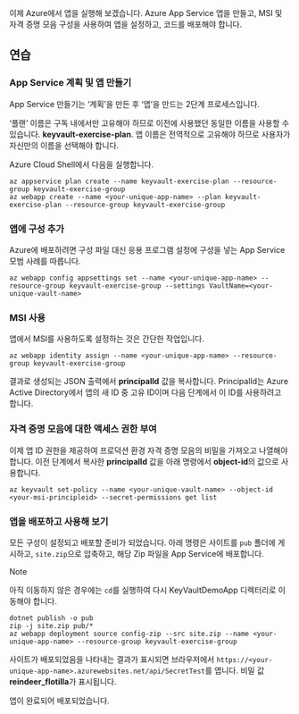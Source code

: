 이제 Azure에서 앱을 실행해 보겠습니다. Azure App Service 앱을 만들고, MSI 및 자격 증명 모음 구성을 사용하여 앱을 설정하고, 코드를 배포해야 합니다.

## <a name="exercise"></a>연습

### <a name="create-the-app-service-plan-and-app"></a>App Service 계획 및 앱 만들기

App Service 만들기는 ‘계획’을 만든 후 ‘앱’을 만드는 2단계 프로세스입니다.

‘플랜’ 이름은 구독 내에서만 고유해야 하므로 이전에 사용했던 동일한 이름을 사용할 수 있습니다. **keyvault-exercise-plan**. 앱 이름은 전역적으로 고유해야 하므로 사용자가 자신만의 이름을 선택해야 합니다.

Azure Cloud Shell에서 다음을 실행합니다.

```azurecli
az appservice plan create --name keyvault-exercise-plan --resource-group keyvault-exercise-group
az webapp create --name <your-unique-app-name> --plan keyvault-exercise-plan --resource-group keyvault-exercise-group
```

### <a name="add-configuration-to-the-app"></a>앱에 구성 추가

Azure에 배포하려면 구성 파일 대신 응용 프로그램 설정에 구성을 넣는 App Service 모범 사례를 따릅니다.

```azurecli
az webapp config appsettings set --name <your-unique-app-name> --resource-group keyvault-exercise-group --settings VaultName=<your-unique-vault-name>
```

### <a name="enable-msi"></a>MSI 사용

앱에서 MSI를 사용하도록 설정하는 것은 간단한 작업입니다.

```azurecli
az webapp identity assign --name <your-unique-app-name> --resource-group keyvault-exercise-group
```

결과로 생성되는 JSON 출력에서 **principalId** 값을 복사합니다. PrincipalId는 Azure Active Directory에서 앱의 새 ID 중 고유 ID이며 다음 단계에서 이 ID를 사용하려고 합니다.

### <a name="grant-access-to-the-vault"></a>자격 증명 모음에 대한 액세스 권한 부여

이제 앱 ID 권한을 제공하여 프로덕션 환경 자격 증명 모음의 비밀을 가져오고 나열해야 합니다. 이전 단계에서 복사한 **principalId** 값을 아래 명령에서 **object-id**의 값으로 사용합니다.

```azurecli
az keyvault set-policy --name <your-unique-vault-name> --object-id <your-msi-principleid> --secret-permissions get list
```

### <a name="deploy-the-app-and-try-it-out"></a>앱을 배포하고 사용해 보기

모든 구성이 설정되고 배포할 준비가 되었습니다. 아래 명령은 사이트를 `pub` 폴더에 게시하고, `site.zip`으로 압축하고, 해당 Zip 파일을 App Service에 배포합니다.

> [!NOTE]
> 아직 이동하지 않은 경우에는 `cd`를 실행하여 다시 KeyVaultDemoApp 디렉터리로 이동해야 합니다.

```console
dotnet publish -o pub
zip -j site.zip pub/*
az webapp deployment source config-zip --src site.zip --name <your-unique-app-name> --resource-group keyvault-exercise-group
```

사이트가 배포되었음을 나타내는 결과가 표시되면 브라우저에서 `https://<your-unique-app-name>.azurewebsites.net/api/SecretTest`를 엽니다. 비밀 값 **reindeer_flotilla**가 표시됩니다.

앱이 완료되어 배포되었습니다.
